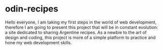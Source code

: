 # odin-recipes

Hello everyone, I am taking my first steps in the world of web development, 
therefore I am going to present this project that will be in constant evolution: 
a site dedicated to sharing Argentine recipes. 
As a newbie to the art of design and coding, this project is more of a simple 
platform to practice and hone my web development skills.